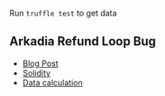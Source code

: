 Run `truffle test` to get data

## Arkadia Refund Loop Bug
* [Blog Post](https://su2.io/blog/2018/3/27/arkadia-security-audit)
* [Solidity](./contracts/RefundLoop.sol)
* [Data calculation](./test/refundLoop.js)